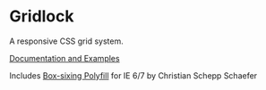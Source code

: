 Gridlock
========

A responsive CSS grid system.

[Documentation and Examples](http://www.benplum.com/projects/gridlock/)

Includes [Box-sixing Polyfill](https://github.com/Schepp/box-sizing-polyfill) for IE 6/7 by Christian Schepp Schaefer